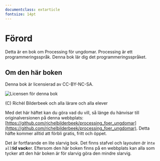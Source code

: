 ```yaml
---
documentclass: extarticle
fontsize: 14pt
---
```


# Förord

Detta är en bok om Processing för ungdomar.
Processing är ett programmeringsspråk.
Denna bok lär dig det programmeringsspråket.

## Om den här boken

Denna bok är licensierad av CC-BY-NC-SA.

![Licensen för denna bok](CC-BY-NC-SA.png)

(C) Richèl Bilderbeek och alla lärare och alla elever

Med det här häftet kan du göra vad du vill, så länge du hänvisar till
originalversionen på denna webbplats:
[https://github.com/richelbilderbeek/processing_foer_ungdomar](https://github.com/richelbilderbeek/processing_foer_ungdomar).
Detta häfte kommer alltid att förbli gratis, fritt och öppet.

Det är fortfarande en lite slarvig bok.
Det finns stafvel och la*youten ä*r in`te all`t**id vack**er.
Eftersom den här boken finns på en webbplats 
kan alla som tycker att den här boken är för slarvig göra den mindre slarvig.

